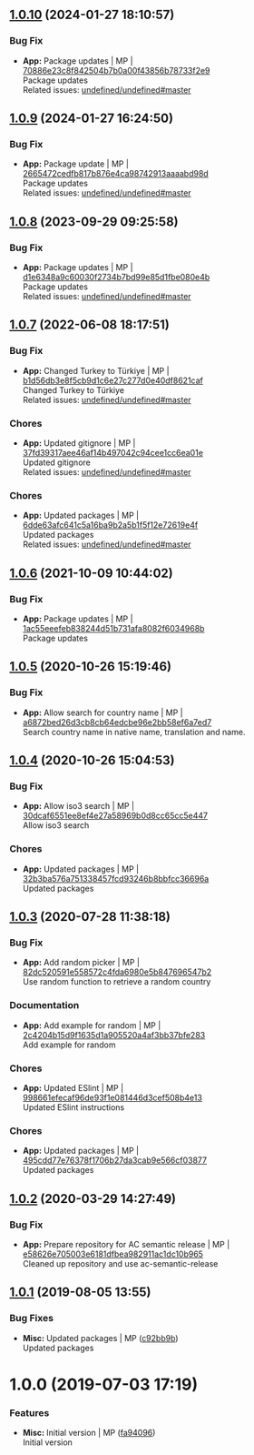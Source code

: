 <a name="1.0.10"></a>

## [1.0.10](https://github.com/admiralcloud/ac-countrylist/compare/v1.0.9..v1.0.10) (2024-01-27 18:10:57)


### Bug Fix

* **App:** Package updates | MP | [70886e23c8f842504b7b0a00f43856b78733f2e9](https://github.com/admiralcloud/ac-countrylist/commit/70886e23c8f842504b7b0a00f43856b78733f2e9)    
Package updates  
Related issues: [undefined/undefined#master](undefined/browse/master)
<a name="1.0.9"></a>

## [1.0.9](https://github.com/admiralcloud/ac-countrylist/compare/v1.0.8..v1.0.9) (2024-01-27 16:24:50)


### Bug Fix

* **App:** Package update | MP | [2665472cedfb817b876e4ca98742913aaaabd98d](https://github.com/admiralcloud/ac-countrylist/commit/2665472cedfb817b876e4ca98742913aaaabd98d)    
Package updates  
Related issues: [undefined/undefined#master](undefined/browse/master)
<a name="1.0.8"></a>

## [1.0.8](https://github.com/admiralcloud/ac-countrylist/compare/v1.0.7..v1.0.8) (2023-09-29 09:25:58)


### Bug Fix

* **App:** Package updates | MP | [d1e6348a9c60030f2734b7bd99e85d1fbe080e4b](https://github.com/admiralcloud/ac-countrylist/commit/d1e6348a9c60030f2734b7bd99e85d1fbe080e4b)    
Package updates  
Related issues: [undefined/undefined#master](undefined/browse/master)
<a name="1.0.7"></a>

## [1.0.7](https://github.com/admiralcloud/ac-countrylist/compare/v1.0.6..v1.0.7) (2022-06-08 18:17:51)


### Bug Fix

* **App:** Changed Turkey to Türkiye | MP | [b1d56db3e8f5cb9d1c6e27c277d0e40df8621caf](https://github.com/admiralcloud/ac-countrylist/commit/b1d56db3e8f5cb9d1c6e27c277d0e40df8621caf)    
Changed Turkey to Türkiye  
Related issues: [undefined/undefined#master](undefined/browse/master)
### Chores

* **App:** Updated gitignore | MP | [37fd39317aee46af14b497042c94cee1cc6ea01e](https://github.com/admiralcloud/ac-countrylist/commit/37fd39317aee46af14b497042c94cee1cc6ea01e)    
Updated gitignore  
Related issues: [undefined/undefined#master](undefined/browse/master)
### Chores

* **App:** Updated packages | MP | [6dde63afc641c5a16ba9b2a5b1f5f12e72619e4f](https://github.com/admiralcloud/ac-countrylist/commit/6dde63afc641c5a16ba9b2a5b1f5f12e72619e4f)    
Updated packages  
Related issues: [undefined/undefined#master](undefined/browse/master)
<a name="1.0.6"></a>

## [1.0.6](https://github.com/admiralcloud/ac-countrylist/compare/v1.0.5..v1.0.6) (2021-10-09 10:44:02)


### Bug Fix

* **App:** Package updates | MP | [1ac55eeefeb838244d51b731afa8082f6034968b](https://github.com/admiralcloud/ac-countrylist/commit/1ac55eeefeb838244d51b731afa8082f6034968b)    
Package updates
<a name="1.0.5"></a>

## [1.0.5](https://github.com/mmpro/ac-countrylist/compare/v1.0.4..v1.0.5) (2020-10-26 15:19:46)


### Bug Fix

* **App:** Allow search for country name | MP | [a6872bed26d3cb8cb64edcbe96e2bb58ef6a7ed7](https://github.com/mmpro/ac-countrylist/commit/a6872bed26d3cb8cb64edcbe96e2bb58ef6a7ed7)    
Search country name in native name, translation and name.
<a name="1.0.4"></a>

## [1.0.4](https://github.com/mmpro/ac-countrylist/compare/v1.0.3..v1.0.4) (2020-10-26 15:04:53)


### Bug Fix

* **App:** Allow iso3 search | MP | [30dcaf6551ee8ef4e27a58969b0d8cc65cc5e447](https://github.com/mmpro/ac-countrylist/commit/30dcaf6551ee8ef4e27a58969b0d8cc65cc5e447)    
Allow iso3 search
### Chores

* **App:** Updated packages | MP | [32b3ba576a751338457fcd93246b8bbfcc36696a](https://github.com/mmpro/ac-countrylist/commit/32b3ba576a751338457fcd93246b8bbfcc36696a)    
Updated packages
<a name="1.0.3"></a>

## [1.0.3](https://github.com/mmpro/ac-countrylist/compare/v1.0.2..v1.0.3) (2020-07-28 11:38:18)


### Bug Fix

* **App:** Add random picker | MP | [82dc520591e558572c4fda6980e5b847696547b2](https://github.com/mmpro/ac-countrylist/commit/82dc520591e558572c4fda6980e5b847696547b2)    
Use random function to retrieve a random country
### Documentation

* **App:** Add example for random | MP | [2c4204b15d9f1635d1a905520a4af3bb37bfe283](https://github.com/mmpro/ac-countrylist/commit/2c4204b15d9f1635d1a905520a4af3bb37bfe283)    
Add example for random
### Chores

* **App:** Updated ESlint | MP | [998661efecaf96de93f1e081446d3cef508b4e13](https://github.com/mmpro/ac-countrylist/commit/998661efecaf96de93f1e081446d3cef508b4e13)    
Updated ESlint instructions
### Chores

* **App:** Updated packages | MP | [495cdd77e76378f1706b27da3cab9e566cf03877](https://github.com/mmpro/ac-countrylist/commit/495cdd77e76378f1706b27da3cab9e566cf03877)    
Updated packages
<a name="1.0.2"></a>

## [1.0.2](https://github.com/mmpro/ac-countrylist/compare/v1.0.1..v1.0.2) (2020-03-29 14:27:49)


### Bug Fix

* **App:** Prepare repository for AC semantic release | MP | [e58626e705003e6181dfbea982911ac1dc10b965](https://github.com/mmpro/ac-countrylist/commit/e58626e705003e6181dfbea982911ac1dc10b965)    
Cleaned up repository and use ac-semantic-release
<a name="1.0.1"></a>
## [1.0.1](https://github.com/mmpro/ac-countrylist/compare/v1.0.0...v1.0.1) (2019-08-05 13:55)


### Bug Fixes

* **Misc:** Updated packages | MP ([c92bb9b](https://github.com/mmpro/ac-countrylist/commit/c92bb9b))    
  Updated packages



<a name="1.0.0"></a>
# 1.0.0 (2019-07-03 17:19)


### Features

* **Misc:** Initial version | MP ([fa94096](https://github.com/mmpro/ac-countrylist/commit/fa94096))    
  Initial version




